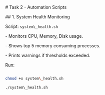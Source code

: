 \# Task 2 - Automation Scripts



\## 1. System Health Monitoring

Script: `system\_health.sh`

\- Monitors CPU, Memory, Disk usage.

\- Shows top 5 memory consuming processes.

\- Prints warnings if thresholds exceeded.



Run:

```bash

chmod +x system\_health.sh

./system\_health.sh




